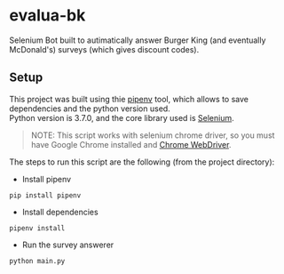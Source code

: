 # evalua-bk
Selenium Bot built to autimatically answer Burger King (and eventually McDonald's) surveys (which gives discount codes).

## Setup
This project was built using thie [pipenv](https://pypi.org/project/pipenv/) tool, which allows to save dependencies and the python version used.  
Python version is 3.7.0, and the core library used is [Selenium](https://selenium-python.readthedocs.io/).

> NOTE: This script works with selenium chrome driver, so you must have Google Chrome installed and  [Chrome WebDriver](http://chromedriver.chromium.org/downloads).

The steps to run this script are the following (from the project directory): 

* Install pipenv
```
pip install pipenv
```

* Install dependencies
```
pipenv install
```

* Run the survey answerer
```
python main.py
```
